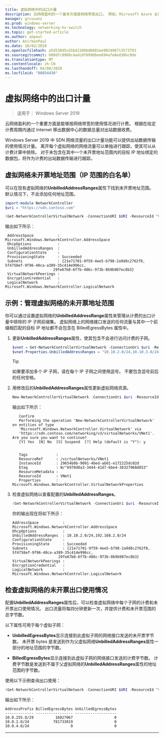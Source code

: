 ```yaml
---
title: 虚拟网络中的出口计量
description: 云网络盈利的一个基本方面是网络带宽出口。 例如，Microsoft Azure 业务模型中的出站数据传输。 根据在给定计费周期内通过 Internet 从 Azure 数据中心移出的数据总量对出站数据收费。
manager: grcusanz
ms.prod: windows-server
ms.technology: networking-hv-switch
ms.topic: get-started-article
ms.author: anpaul
author: AnirbanPaul
ms.date: 10/02/2018
ms.openlocfilehash: a5d530d5cd1b42206bd6881ee902496713573793
ms.sourcegitcommit: b00d7c8968c4adc8f699dbee694afe6ed36bc9de
ms.translationtype: MT
ms.contentlocale: zh-CN
ms.lasthandoff: 04/08/2020
ms.locfileid: "80854430"
---
```

# <a name="egress-metering-in-a-virtual-network"></a>虚拟网络中的出口计量

>适用于： Windows Server 2019


云网络盈利的一个重要方面是能够按网络带宽的使用情况进行计费。 根据在给定计费周期内通过 Internet 移出数据中心的数据总量对出站数据收费。

Windows Server 2019 中 SDN 网络流量的出口计量功能可以提供出站数据传输的使用情况计量。 离开每个虚拟网络的网络流量可以单独进行跟踪，使其可以从计费计算中排除。 对于未包含在其中一个未开票地址范围内的目标 IP 地址绑定的数据包，将作为计费的出站数据传输进行跟踪。

## <a name="virtual-network-unbilled-address-ranges-whitelist-of-ip-ranges"></a>虚拟网络未开票地址范围（IP 范围的白名单）

可以在现有虚拟网络的**UnbilledAddressRanges**属性下找到未开票地址范围。 默认情况下，不会添加任何地址范围。

   ```PowerShell
   import-module NetworkController
   $uri = "https://sdn.contoso.com"

   (Get-NetworkControllerVirtualNetwork -ConnectionURI $URI -ResourceId "VNet1").properties
   ```

输出如下所示：
   ```
    AddressSpace           : Microsoft.Windows.NetworkController.AddressSpace
    DhcpOptions            :
    UnbilledAddressRanges  :
    ConfigurationState     :
    ProvisioningState      : Succeeded
    Subnets                : {21e71701-9f59-4ee5-b798-2a9d8c2762f0, 5f4758ef-9f96-40ca-a389-35c414e996cc,
                         29fe67b8-6f7b-486c-973b-8b9b987ec8b3}
    VirtualNetworkPeerings :
    EncryptionCredential   :
    LogicalNetwork         : Microsoft.Windows.NetworkController.LogicalNetwork
   ```


## <a name="example-manage-the-unbilled-address-ranges-of-a-virtual-network"></a>示例：管理虚拟网络的未开票地址范围

你可以通过设置虚拟网络的**UnbilledAddressRange**属性来管理从计费的出口计量中排除的 IP 子网前缀集。  虚拟网络上的网络接口发送的任何流量与其中一个前缀相匹配的目标 IP 地址都不会包含在 BilledEgressBytes 属性中。

1.  更新**UnbilledAddressRanges**属性，使其包含不会进行访问计费的子网。

    ```PowerShell
    $vnet = Get-NetworkControllerVirtualNetwork -ConnectionUri $uri -ResourceID "VNet1"
    $vnet.Properties.UnbilledAddressRanges = "10.10.2.0/24,10.10.3.0/24"
    ```

    >[!TIP]
    >如果要添加多个 IP 子网，请在每个 IP 子网之间使用逗号。  不要包含逗号前后的任何空格。

2.  用修改后的**UnbilledAddressRanges**属性更新虚拟网络资源。

    ```PowerShell
    New-NetworkControllerVirtualNetwork -ConnectionUri $uri -ResourceId "VNet1" -Properties $unbilled.Properties -PassInnerException
    ```

    输出如下所示：
      ```
         Confirm
         Performing the operation 'New-NetworkControllerVirtualNetwork' on entities of type
         'Microsoft.Windows.NetworkController.VirtualNetwork' via
         'https://sdn.contoso.com/networking/v3/virtualNetworks/VNet1'. Are you sure you want to continue?
         [Y] Yes  [N] No  [S] Suspend  [?] Help (default is "Y"): y


         Tags             :
         ResourceRef      : /virtualNetworks/VNet1
         InstanceId       : 29654b0b-9091-4bed-ab01-e172225dc02d
         Etag             : W/"6970d0a3-3444-41d7-bbe4-36327968d853"
         ResourceMetadata :
         ResourceId       : VNet1
         Properties       : Microsoft.Windows.NetworkController.VirtualNetworkProperties
      ```


3. 检查虚拟网络以查看配置的**UnbilledAddressRanges**。

   ```PowerShell
   (Get-NetworkControllerVirtualNetwork -ConnectionUri $uri -ResourceID "VNet1").properties
   ```

   你的输出现在将如下所示：
   ```
   AddressSpace           : Microsoft.Windows.NetworkController.AddressSpace
   DhcpOptions            :
   UnbilledAddressRanges  : 10.10.2.0/24,192.168.2.0/24
   ConfigurationState     :
   ProvisioningState      : Succeeded
   Subnets                : {21e71701-9f59-4ee5-b798-2a9d8c2762f0, 5f4758ef-9f96-40ca-a389-35c414e996cc,
                        29fe67b8-6f7b-486c-973b-8b9b987ec8b3}
   VirtualNetworkPeerings :
   EncryptionCredential   :
   LogicalNetwork         : Microsoft.Windows.NetworkController.LogicalNetwork
   ```

## <a name="check-the-billed-the-unbilled-egress-usage-of-a-virtual-network"></a>检查虚拟网络的未开票出口使用情况

配置**UnbilledAddressRanges**属性后，可以检查虚拟网络中每个子网的计费和未开票出口使用情况。 出口流量将每四分钟更新一次，并提供计费和未开票范围的总字节数。

以下属性可用于每个虚拟子网：

-   **UnbilledEgressBytes**显示连接到此虚拟子网的网络接口发送的未开票字节数。 未开票 bytes 是发送到作为父虚拟网络**UnbilledAddressRanges**属性一部分的地址范围的字节数。

-   **BilledEgressBytes**显示连接到此虚拟子网的网络接口发送的计费字节数。 计费字节数是发送到不属于父虚拟网络的**UnbilledAddressRanges**属性的地址范围的字节数。

使用以下示例查询出口使用：

```PowerShell
(Get-NetworkControllerVirtualNetwork -ConnectionURI $URI -ResourceId "VNet1").properties.subnets.properties | ft AddressPrefix,BilledEgressBytes,UnbilledEgressBytes
```

输出如下所示：
```
AddressPrefix BilledEgressBytes UnbilledEgressBytes
------------- ----------------- -------------------
10.0.255.8/29          16827067                   0
10.0.2.0/24           781733019                   0
10.0.4.0/24                   0                   0
```


---
